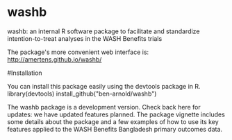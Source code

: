 # washb
washb: an internal R software package to facilitate and standardize intention-to-treat analyses in the WASH Benefits trials

The package's more convenient web interface is: http://amertens.github.io/washb/


#Installation

You can install this package easily using the  devtools  package in R. 
library(devtools)
install_github("ben-arnold/washb")


The  washb  package is a development version. Check back here for updates: we have  updated features planned.  The package vignette includes some details about the package and a few examples of how to use its key features applied to the WASH Benefits Bangladesh primary outcomes data.

